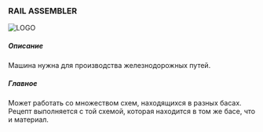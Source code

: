 ### RAIL ASSEMBLER

![LOGO](https://gtimpact.space/media/gregtech/RailAssembler.png)

##### Описание

Машина нужна для производства железнодорожных путей.

##### Главное

Может работать со множеством схем, находящихся в разных басах. Рецепт выполняется с той схемой, которая находится в том же басе, что и материал.
